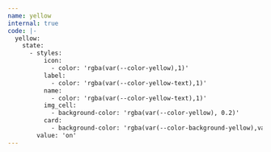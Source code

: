 ```yaml
---
name: yellow
internal: true
code: |-
  yellow:
    state:
      - styles:
          icon:
            - color: 'rgba(var(--color-yellow),1)'
          label:
            - color: 'rgba(var(--color-yellow-text),1)'
          name:
            - color: 'rgba(var(--color-yellow-text),1)'
          img_cell:
            - background-color: 'rgba(var(--color-yellow), 0.2)'
          card:
            - background-color: 'rgba(var(--color-background-yellow),var(--opacity-bg))'
        value: 'on'
---
```

